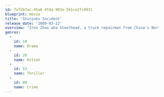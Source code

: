 ```yaml
---
id: 7a72b7ac-45a6-4fda-903e-561ce2fc8931
blueprint: movie
title: 'Shinjuku Incident'
release_date: '2009-03-22'
overview: "Iron Zhao aka Steelhead, a truck repairman from China's Northeast, and settles down as an illegal immigrant in Tokyo. After a series of run-ins with the Yakuza, he rises to power as the Don of Chinese illegal immigrants. However, things get out of control when he's foolish enough to believe in clean getaways in a world that offers none, and soon comes to seal his own fate."
genres:
  -
    id: 18
    name: Drama
  -
    id: 28
    name: Action
  -
    id: 53
    name: Thriller
  -
    id: 80
    name: Crime
---
```

